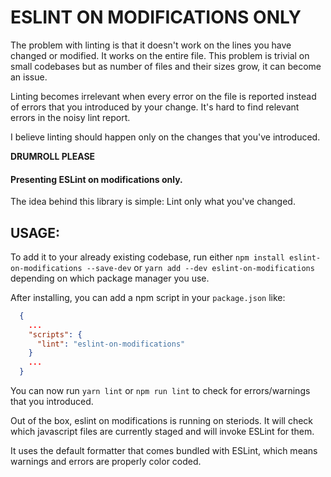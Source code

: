 # ESLINT ON MODIFICATIONS ONLY

The problem with linting is that it doesn't work on the lines you have changed or modified. It works on the entire file. This problem is trivial on small codebases but as number of files and their sizes grow, it can become an issue.

Linting becomes irrelevant when every error on the file is reported instead of errors that you introduced by your change. It's hard to find relevant errors in the noisy lint report.

I believe linting should happen only on the changes that you've introduced.

**__DRUMROLL PLEASE__**

#### Presenting ESLint on modifications only.

The idea behind this library is simple: Lint only what you've changed.

## USAGE:

To add it to your already existing codebase, run either
`npm install eslint-on-modifications --save-dev` or `yarn add --dev eslint-on-modifications` depending on which package manager you use.

After installing, you can add a npm script in your `package.json` like:

```json
  {
    ...
    "scripts": {
      "lint": "eslint-on-modifications"
    }
    ...
  }
```

You can now run `yarn lint` or `npm run lint` to check for errors/warnings that you introduced.

Out of the box, eslint on modifications is running on steriods. It will check which javascript files are currently staged and will invoke ESLint for them.

It uses the default formatter that comes bundled with ESLint, which means warnings and errors are properly color coded.
